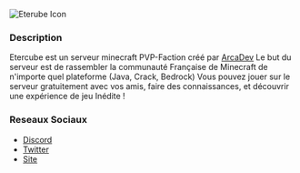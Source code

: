 ![Eterube Icon](https://i.ibb.co/x6qnvMz/9ac0db9c472f3a43c459193b46a97689.png)


### Description
Etercube est un serveur minecraft PVP-Faction créé par [ArcaDev](https://github.com/ArcadeProgram)
Le but du serveur est de rassembler la communauté Française de Minecraft de n'importe quel plateforme (Java, Crack, Bedrock)
Vous pouvez jouer sur le serveur gratuitement avec vos amis, faire des connaissances, et découvrir une expérience de jeu Inédite !

### Reseaux Sociaux
- [Discord](https://dsc.gg/etercube)
- [Twitter](https://twitter.com/EterCube)
- [Site](https://etercube.fr)
